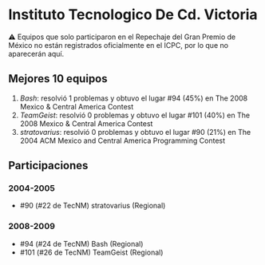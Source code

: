 # Instituto Tecnologico De Cd. Victoria

:warning: Equipos que solo participaron en el Repechaje del Gran Premio de México no están registrados oficialmente en el ICPC, por lo que no aparecerán aquí.

## Mejores 10 equipos

1. _Bash_: resolvió 1 problemas y obtuvo el lugar #94 (45%) en The 2008 Mexico & Central America Contest
1. _TeamGeist_: resolvió 0 problemas y obtuvo el lugar #101 (40%) en The 2008 Mexico & Central America Contest
1. _stratovarius_: resolvió 0 problemas y obtuvo el lugar #90 (21%) en The 2004 ACM Mexico and Central America Programming Contest

## Participaciones

### 2004-2005

- #90 (#22 de TecNM) stratovarius (Regional)

### 2008-2009

- #94 (#24 de TecNM) Bash (Regional)
- #101 (#26 de TecNM) TeamGeist (Regional)



